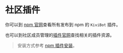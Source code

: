 # 社区插件

你可以到 [npm 官网](https://www.npmjs.com/search?q=kivibot-plugin)查看所有发布到 npm 的 `KiviBot` 插件。

也可以到社区成员管理的[插件官网](https://plugin.kivibot.com)查找相关的插件资源。

> 安装方式参考 [npm 插件安装](/plugin/install)。
